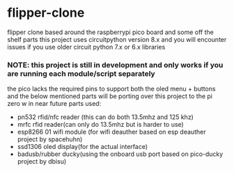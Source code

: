 # flipper-clone
flipper clone based around the raspberrypi pico board and some off the shelf parts 
this project uses circuitpython version 8.x and you will encounter issues if you use older circuit python 7.x or 6.x libraries
### NOTE: this project is still in development and only works if you are running each module/script separately
the pico lacks the required pins to support both the oled menu + buttons and the below mentioned parts
will be porting over this project to the pi zero w in near future
parts used:

+ pn532 rfid/nfc reader (this can do both 13.5mhz and 125 khz)
+ mrfc rfid reader(can only do 13.5mhz but is harder to use)
+ esp8266 01 wifi module (for wifi deauther based on esp deauther project by spacehuhn)
+ ssd1306 oled display(for the actual interface)
+ badusb/rubber ducky(using the onboard usb port based on pico-ducky project by dbisu)



